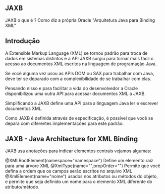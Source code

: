 JAXB
----

JAXB o que é ?
Como diz a própria Oracle "Arquitetura Java para Binding XML"

Introdução
-----------

A Extensible Markup Language (XML) se tornou padrão para troca de dados
em sistemas distintos e a API JAXB surgiu para tornar mais fácil o 
acesso ao documentos XML escritos na linguagem de programação Java.

Se você alguma vez usou as APIs DOM ou SAX para trabalhar com Java, 
deve ter se deparado com a complexibilidade de se trabalhar com elas.

Pensando nisso e para facilitar a vida do desenvolvedor a Oracle
disponibilizou uma outra API para acessar documentos XML a JAXB.

Simplificando a JAXB define uma API para a linguagem Java ler e escrever documentos XML.

Como JAXB é definida através de especificação, é possível que você se depara com diferentes
implementações para este padrão.

JAXB - Java Architecture for XML Binding
-----------------------------------------

JAXB usa anotações para indicar elementos centrais vejamos algumas:

@XMLRootElement(namespace="namespace") Define um elemento raiz para uma árvore XML
@XmlType(name="",propOrder="") Permite que você defina a ordem que os campos serão escritos no arquivo XML
@XmlElement(name="nome") usados nos atributos ou métodos do objeto, e permite que seja definido 
um nome para o elemento XML diferente do atributo/método.
